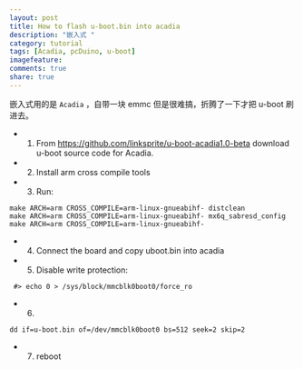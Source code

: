 ```yaml
---
layout: post
title: How to flash u-boot.bin into acadia
description: "嵌入式 "
category: tutorial
tags: [Acadia, pcDuino, u-boot]
imagefeature:
comments: true
share: true
---
```

嵌入式用的是 `Acadia` ，自带一块 emmc 但是很难搞，折腾了一下才把 u-boot 刷进去。

<!--more-->
* 1.	From https://github.com/linksprite/u-boot-acadia1.0-beta download u-boot source code for Acadia.
* 2.	Install arm cross compile tools
* 3.	Run:
~~~
make ARCH=arm CROSS_COMPILE=arm-linux-gnueabihf- distclean
make ARCH=arm CROSS_COMPILE=arm-linux-gnueabihf- mx6q_sabresd_config
make ARCH=arm CROSS_COMPILE=arm-linux-gnueabihf-
~~~
* 4.	Connect the board and copy uboot.bin into acadia 
* 5.	Disable write protection:
~~~
 #> echo 0 > /sys/block/mmcblk0boot0/force_ro 
~~~
* 6.
~~~	
dd if=u-boot.bin of=/dev/mmcblk0boot0 bs=512 seek=2 skip=2
~~~
* 7.	reboot
